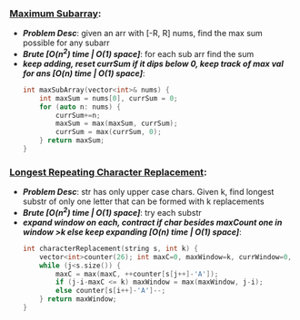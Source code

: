 ### [Maximum Subarray](https://leetcode.com/problems/maximum-subarray/):
- ***Problem Desc***: given an arr with [-R, R] nums, find the max sum possible for any subarr
- ***Brute [O(n<sup>2</sup>) time | O(1) space]***: for each sub arr find the sum
- ***keep adding, reset currSum if it dips below 0, keep track of max val for ans [O(n) time | O(1) space]***:
  ```cpp
  int maxSubArray(vector<int>& nums) {
      int maxSum = nums[0], currSum = 0;
      for (auto n: nums) {
          currSum+=n;
          maxSum = max(maxSum, currSum);
          currSum = max(currSum, 0);
      } return maxSum;
  }
  ```

### [Longest Repeating Character Replacement](https://leetcode.com/problems/longest-repeating-character-replacement/):
- ***Problem Desc***: str has only upper case chars. Given k, find longest substr of only one letter that can be formed with k replacements 
- ***Brute [O(n<sup>2</sup>) time | O(1) space]***: try each substr
- ***expand window on each, contract if char besides maxCount one in window >k else keep expanding [O(n) time | O(1) space]***:
  ```cpp
  int characterReplacement(string s, int k) {
      vector<int>counter(26); int maxC=0, maxWindow=k, currWindow=0, i=0, j=0;
      while (j<s.size()) {
          maxC = max(maxC, ++counter[s[j++]-'A']);
          if (j-i-maxC <= k) maxWindow = max(maxWindow, j-i);
          else counter[s[i++]-'A']--;
      } return maxWindow;
  }
  ```
